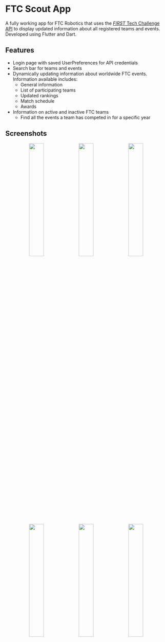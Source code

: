 # FTC Scout App
A fully working app for FTC Robotics that uses the [_FIRST_ Tech Challenge API](https://ftc-events.firstinspires.org/services/API) to display updated information about all registered teams and events. Developed using Flutter and Dart.

## Features
- Login page with saved UserPreferences for API credentials
- Search bar for teams and events
- Dynamically updating information about worldwide FTC events. Information available includes:
   - General information
   - List of participating teams
   - Updated rankings
   - Match schedule
   - Awards
- Information on active and inactive FTC teams
   - Find all the events a team has competed in for a specific year

## Screenshots
<p align="middle">
  <img src="https://github.com/user-attachments/assets/e88ad52b-5e2c-43d2-a75e-965f3821666f" width="30%"/>
  <img src="https://github.com/user-attachments/assets/c330afe3-9332-44a0-af49-5f28beb5539d" width="30%"/> 
  <img src="https://github.com/user-attachments/assets/ade487cc-efae-4902-91b4-ecd192ee9ee4" width="30%"/>
</p>

<p align="middle">
   <img src="https://github.com/user-attachments/assets/0894caf0-9a10-4abf-be16-7e5649cdfbc5" width="30%"/>
   <img src="https://github.com/user-attachments/assets/d869bd4e-1db2-4e5a-952e-19540f4217ea" width="30%"/>
  <img src="https://github.com/user-attachments/assets/fb56dd00-c7d3-4437-a0f7-cc71de92f17d" width="30%"/>
</p>

